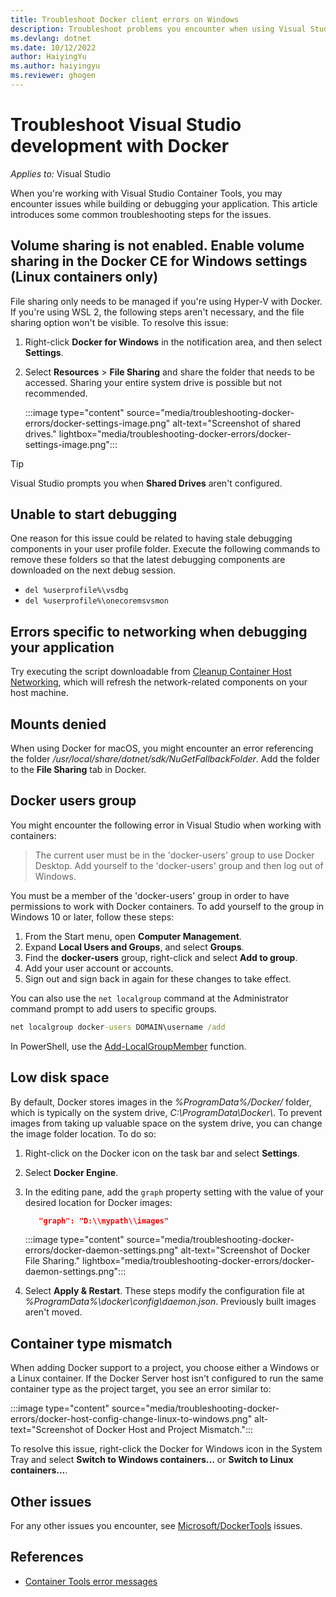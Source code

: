 ```yaml
---
title: Troubleshoot Docker client errors on Windows
description: Troubleshoot problems you encounter when using Visual Studio to create and deploy web apps to Docker on Windows by using Visual Studio.
ms.devlang: dotnet
ms.date: 10/12/2022
author: HaiyingYu
ms.author: haiyingyu
ms.reviewer: ghogen
---
```

# Troubleshoot Visual Studio development with Docker

_Applies to:_&nbsp;Visual Studio

When you're working with Visual Studio Container Tools, you may encounter issues while building or debugging your application. This article introduces some common troubleshooting steps for the issues.

## Volume sharing is not enabled. Enable volume sharing in the Docker CE for Windows settings (Linux containers only)

File sharing only needs to be managed if you're using Hyper-V with Docker. If you're using WSL 2, the following steps aren't necessary, and the file sharing option won't be visible. To resolve this issue:

1. Right-click **Docker for Windows** in the notification area, and then select **Settings**.
1. Select **Resources** > **File Sharing** and share the folder that needs to be accessed. Sharing your entire system drive is possible but not recommended.

    :::image type="content" source="media/troubleshooting-docker-errors/docker-settings-image.png" alt-text="Screenshot of shared drives." lightbox="media/troubleshooting-docker-errors/docker-settings-image.png":::

> [!TIP]
> Visual Studio prompts you when **Shared Drives** aren't configured.

## Unable to start debugging

One reason for this issue could be related to having stale debugging components in your user profile folder. Execute the following commands to remove these folders so that the latest debugging components are downloaded on the next debug session.

- `del %userprofile%\vsdbg`
- `del %userprofile%\onecoremsvsmon`

## Errors specific to networking when debugging your application

Try executing the script downloadable from [Cleanup Container Host Networking](https://github.com/MicrosoftDocs/Virtualization-Documentation/tree/master/windows-server-container-tools/CleanupContainerHostNetworking),
which will refresh the network-related components on your host machine.

## Mounts denied

When using Docker for macOS, you might encounter an error referencing the folder _/usr/local/share/dotnet/sdk/NuGetFallbackFolder_. Add the folder to the **File Sharing** tab in Docker.

## Docker users group

You might encounter the following error in Visual Studio when working with containers:

> The current user must be in the 'docker-users' group to use Docker Desktop.
> Add yourself to the 'docker-users' group and then log out of Windows.

You must be a member of the 'docker-users' group in order to have permissions to work with Docker containers. To add yourself to the group in Windows 10 or later, follow these steps:

1. From the Start menu, open **Computer Management**.
1. Expand **Local Users and Groups**, and select **Groups**.
1. Find the **docker-users** group, right-click and select **Add to group**.
1. Add your user account or accounts.
1. Sign out and sign back in again for these changes to take effect.

You can also use the `net localgroup` command at the Administrator command prompt to add users to specific groups.

```cmd
net localgroup docker-users DOMAIN\username /add
```

In PowerShell, use the [Add-LocalGroupMember](/powershell/module/microsoft.powershell.localaccounts/add-localgroupmember) function.

## Low disk space

By default, Docker stores images in the *%ProgramData%/Docker/* folder, which is typically on the system drive, *C:\ProgramData\Docker\\*. To prevent images from taking up valuable space on the system drive, you can change the image folder location. To do so:

 1. Right-click on the Docker icon on the task bar and select **Settings**.
 1. Select **Docker Engine**.
 1. In the editing pane, add the `graph` property setting with the value of your desired location for Docker images:

     ```json
        "graph": "D:\\mypath\\images"
     ```

      :::image type="content" source="media/troubleshooting-docker-errors/docker-daemon-settings.png" alt-text="Screenshot of Docker File Sharing." lightbox="media/troubleshooting-docker-errors/docker-daemon-settings.png":::

 1. Select **Apply & Restart**.
    These steps modify the configuration file at *%ProgramData%\docker\config\daemon.json*. Previously built images aren't moved.

## Container type mismatch

When adding Docker support to a project, you choose either a Windows or a Linux container. If the Docker Server host isn't configured to run the same container type as the project target, you see an error similar to:

:::image type="content" source="media/troubleshooting-docker-errors/docker-host-config-change-linux-to-windows.png" alt-text="Screenshot of Docker Host and Project Mismatch.":::

To resolve this issue, right-click the Docker for Windows icon in the System Tray and select **Switch to Windows containers...** or **Switch to Linux containers...**.

## Other issues

For any other issues you encounter, see [Microsoft/DockerTools](https://github.com/microsoft/dockertools/issues) issues.

## References

- [Container Tools error messages](/visualstudio/containers/container-tools-error-messages)
